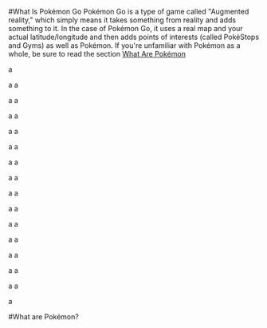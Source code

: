 #What Is Pokémon Go
Pokémon Go is a type of game called "Augmented reality," which simply means it takes something from reality and adds something to it. In the case of Pokémon Go, it uses a real map and your actual latitude/longitude and then adds points of interests (called PokéStops and Gyms) as well as Pokémon. If you're unfamiliar with Pokémon as a whole, be sure to read the section [What Are Pokémon](#what_are_pokemon)

a

a
a

a
a

a
a

a
a

a
a

a
a

a
a

a
a

a
a

a
a

a
a

a
a

a
a

a
a

a

<a name="#what_are_pokemon" /></a>
#What are Pokémon?
